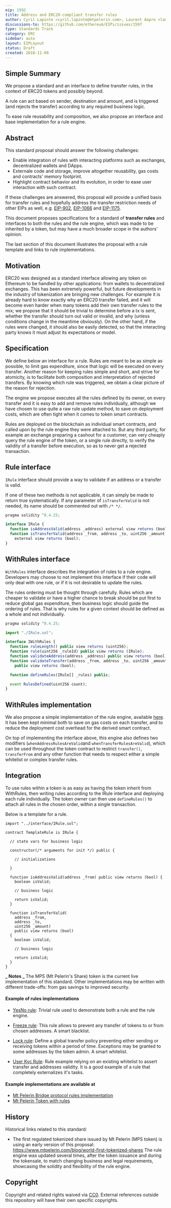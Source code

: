 ```yaml
---
eip: 1592
title: Address and ERC20-compliant transfer rules
author: Cyril Lapinte <cyril.lapinte@mtpelerin.com>, Laurent Aapro <laurent.aapro@mtpelerin.com>
discussions-to: https://github.com/ethereum/EIPs/issues/1597
type: Standards Track
category: ERC
sidebar: auto
layout: EIPLayout
status: Draft
created: 2018-11-09
---
```


## Simple Summary

We propose a standard and an interface to define transfer rules, in the context of ERC20 tokens and possibly beyond.

A rule can act based on sender, destination and amount, and is triggered (and rejects the transfer) according to any required business logic.

To ease rule reusability and composition, we also propose an interface and base implementation for a rule engine.

## Abstract

This standard proposal should answer the following challenges:

- Enable integration of rules with interacting platforms such as exchanges, decentralized wallets and DApps.
- Externale code and storage, improve altogether reusability, gas costs and contracts' memory footprint.
- Highlight contract behavior and its evolution, in order to ease user interaction with such contract.

If these challenges are answered, this proposal will provide a unified basis for transfer rules and hopefully address the transfer restriction needs of other EIPs as well, e.g.
[EIP-902](https://github.com/ethereum/EIPs/blob/master/EIPS/eip-902.md),
[EIP-1066](https://github.com/ethereum/EIPs/blob/master/EIPS/eip-1066.md)
and [EIP-1175](https://github.com/ethereum/EIPs/blob/master/EIPS/eip-1175.md).

This document proposes specifications for a standard of **transfer rules** and interfaces to both the rules and the rule engine, which was made to be inherited by a token, but may have a much broader scope in the authors' opinion.

The last section of this document illustrates the proposal with a rule template and links to rule implementations.

## Motivation

ERC20 was designed as a standard interface allowing any token on Ethereum to be handled by other applications: from wallets to decentralized exchanges. This has been extremely powerful, but future developments in the industry of tokenization are bringing new challenges. For example it is already hard to know exactly why an ERC20 transfer failed, and it will become even harder when many tokens add their own transfer rules to the mix; we propose that it should be trivial to determine before a tx is sent, whether the transfer should turn out valid or invalid, and why (unless conditions change in the meantime obviously). On the other hand, if the rules were changed, it should also be easily detected, so that the interacting party knows it must adjust its expectations or model.

## Specification

We define below an interface for a rule. Rules are meant to be as simple as possible, to limit gas expenditure, since that logic will be executed on every transfer. Another reason for keeping rules simple and short, and strive for atomicity, is to facilitate both composition and interpretation of rejected transfers. By knowing which rule was triggered, we obtain a clear picture of the reason for rejection.

The engine we propose executes all the rules defined by its owner, on every transfer and it is easy to add and remove rules individually, although we have chosen to use quite a raw rule update method, to save on deployment costs, which are often tight when it comes to token smart contracts.

Rules are deployed on the blockchain as individual smart contracts, and called upon by the rule engine they were attached to. But any third party, for example an exchange preparing a cashout for a customer, can very cheaply query the rule engine of the token, or a single rule directly, to verify the validity of a transfer before execution, so as to never get a rejected transaction.

## Rule interface

`IRule` interface should provide a way to validate if an address or a transfer is valid.

If one of these two methods is not applicable, it can simply be made to return true systematically.
If any parameter of `isTransferValid` is not needed, its name should be commented out with `/* */`.

```js
pragma solidity ^0.4.25;

interface IRule {
  function isAddressValid(address _address) external view returns (bool);
  function isTransferValid(address _from, address _to, uint256 _amount)
    external view returns (bool);
}
```

## WithRules interface

`WithRules` interface describes the integration of rules to a rule engine.
Developers may choose to not implement this interface if their code will only deal with one rule, or if it is not desirable to update the rules.

The rules ordering must be thought through carefully.
Rules which are cheaper to validate or have a higher chance to break should be put first to reduce global gas expenditure, then business logic should guide the ordering of rules. That is why rules for a given context should be defined as a whole and not individually.

```js
pragma solidity ^0.4.25;

import "./IRule.sol";

interface IWithRules {
  function ruleLength() public view returns (uint256);
  function rule(uint256 _ruleId) public view returns (IRule);
  function validateAddress(address _address) public view returns (bool);
  function validateTransfer(address _from, address _to, uint256 _amount)
    public view returns (bool);

  function defineRules(IRule[] _rules) public;

  event RulesDefined(uint256 count);
}
```

## WithRules implementation

We also propose a simple implementation of the rule engine, available [here](https://github.com/MtPelerin/MtPelerin-protocol/blob/master/contracts/rule/WithRules.sol). It has been kept minimal both to save on gas costs on each transfer, and to reduce the deployment cost overhead for the derived smart contract.

On top of implementing the interface above, this engine also defines two modifiers (`whenAddressRulesAreValid`and `whenTransferRulesAreValid`), which can be used throughout the token contract to restrict `transfer()`, `transferFrom` and any other function that needs to respect either a simple whitelist or complex transfer rules.

## Integration

To use rules within a token is as easy as having the token inherit from WithRules, then writing rules according to the IRule interface and deploying each rule individually. The token owner can then use `defineRules()` to attach all rules in the chosen order, within a single transaction.

Below is a template for a rule.

```solidity
import "../interface/IRule.sol";

contract TemplateRule is IRule {

  // state vars for business logic

  constructor(/* arguments for init */) public {

    // initializations

  }

  function isAddressValid(address _from) public view returns (bool) {
    boolean isValid;

    // business logic

    return isValid;
  }

  function isTransferValid(
    address _from,
    address _to,
    uint256 _amount)
    public view returns (bool)
  {
    boolean isValid;

    // business logic

    return isValid;
  }
}
```

**_ Notes _**
The MPS (Mt Pelerin's Share) token is the current live implementation of this standard.
Other implementations may be written with different trade-offs: from gas savings to improved security.

#### Example of rules implementations

- [YesNo rule](https://github.com/MtPelerin/MtPelerin-protocol/tree/master/contracts/rule/YesNoRule.sol): Trivial rule used to demonstrate both a rule and the rule engine.

- [Freeze rule](https://github.com/MtPelerin/MtPelerin-protocol/tree/master/contracts/rule/FreezeRule.sol): This rule allows to prevent any transfer of tokens to or from chosen addresses. A smart blacklist.

- [Lock rule](https://github.com/MtPelerin/MtPelerin-protocol/tree/master/contracts/rule/LockRule.sol): Define a global transfer policy preventing either sending or receiving tokens within a period of time. Exceptions may be granted to some addresses by the token admin. A smart whitelist.

- [User Kyc Rule](https://github.com/MtPelerin/MtPelerin-protocol/tree/master/contracts/rule/UserKycRule.sol): Rule example relying on an existing whitelist to assert transfer and addresses validity. It is a good example of a rule that completely externalizes it's tasks.

#### Example implementations are available at

- [Mt Pelerin Bridge protocol rules implementation](https://github.com/MtPelerin/MtPelerin-protocol/tree/master/contracts/rule)
- [Mt Pelerin Token with rules](https://github.com/MtPelerin/MtPelerin-protocol/blob/master/contracts/token/component/TokenWithRules.sol)

## History

Historical links related to this standard:

- The first regulated tokenized share issued by Mt Pelerin (MPS token) is using an early version of this proposal: https://www.mtpelerin.com/blog/world-first-tokenized-shares
  The rule engine was updated several times, after the token issuance and during the tokensale, to match changing business and legal requirements, showcasing the solidity and flexibility of the rule engine.

## Copyright

Copyright and related rights waived via [CC0](https://creativecommons.org/publicdomain/zero/1.0/).
External references outside this repository will have their own specific copyrights.
